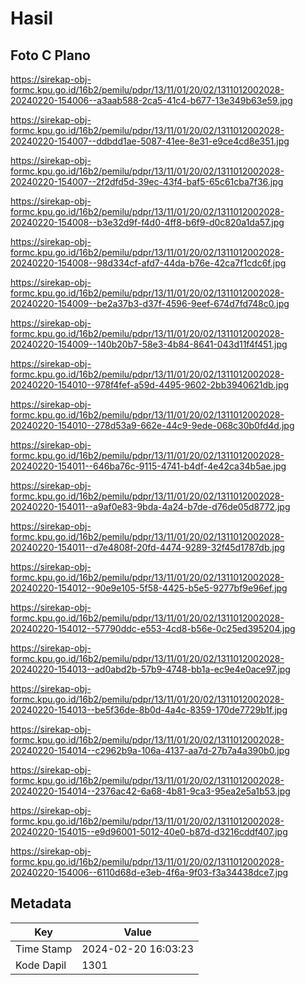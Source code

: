 # Hasil

## Foto C Plano

https://sirekap-obj-formc.kpu.go.id/16b2/pemilu/pdpr/13/11/01/20/02/1311012002028-20240220-154006--a3aab588-2ca5-41c4-b677-13e349b63e59.jpg

https://sirekap-obj-formc.kpu.go.id/16b2/pemilu/pdpr/13/11/01/20/02/1311012002028-20240220-154007--ddbdd1ae-5087-41ee-8e31-e9ce4cd8e351.jpg

https://sirekap-obj-formc.kpu.go.id/16b2/pemilu/pdpr/13/11/01/20/02/1311012002028-20240220-154007--2f2dfd5d-39ec-43f4-baf5-65c61cba7f36.jpg

https://sirekap-obj-formc.kpu.go.id/16b2/pemilu/pdpr/13/11/01/20/02/1311012002028-20240220-154008--b3e32d9f-f4d0-4ff8-b6f9-d0c820a1da57.jpg

https://sirekap-obj-formc.kpu.go.id/16b2/pemilu/pdpr/13/11/01/20/02/1311012002028-20240220-154008--98d334cf-afd7-44da-b76e-42ca7f1cdc6f.jpg

https://sirekap-obj-formc.kpu.go.id/16b2/pemilu/pdpr/13/11/01/20/02/1311012002028-20240220-154009--be2a37b3-d37f-4596-9eef-674d7fd748c0.jpg

https://sirekap-obj-formc.kpu.go.id/16b2/pemilu/pdpr/13/11/01/20/02/1311012002028-20240220-154009--140b20b7-58e3-4b84-8641-043d11f4f451.jpg

https://sirekap-obj-formc.kpu.go.id/16b2/pemilu/pdpr/13/11/01/20/02/1311012002028-20240220-154010--978f4fef-a59d-4495-9602-2bb3940621db.jpg

https://sirekap-obj-formc.kpu.go.id/16b2/pemilu/pdpr/13/11/01/20/02/1311012002028-20240220-154010--278d53a9-662e-44c9-9ede-068c30b0fd4d.jpg

https://sirekap-obj-formc.kpu.go.id/16b2/pemilu/pdpr/13/11/01/20/02/1311012002028-20240220-154011--646ba76c-9115-4741-b4df-4e42ca34b5ae.jpg

https://sirekap-obj-formc.kpu.go.id/16b2/pemilu/pdpr/13/11/01/20/02/1311012002028-20240220-154011--a9af0e83-9bda-4a24-b7de-d76de05d8772.jpg

https://sirekap-obj-formc.kpu.go.id/16b2/pemilu/pdpr/13/11/01/20/02/1311012002028-20240220-154011--d7e4808f-20fd-4474-9289-32f45d1787db.jpg

https://sirekap-obj-formc.kpu.go.id/16b2/pemilu/pdpr/13/11/01/20/02/1311012002028-20240220-154012--90e9e105-5f58-4425-b5e5-9277bf9e96ef.jpg

https://sirekap-obj-formc.kpu.go.id/16b2/pemilu/pdpr/13/11/01/20/02/1311012002028-20240220-154012--57790ddc-e553-4cd8-b56e-0c25ed395204.jpg

https://sirekap-obj-formc.kpu.go.id/16b2/pemilu/pdpr/13/11/01/20/02/1311012002028-20240220-154013--ad0abd2b-57b9-4748-bb1a-ec9e4e0ace97.jpg

https://sirekap-obj-formc.kpu.go.id/16b2/pemilu/pdpr/13/11/01/20/02/1311012002028-20240220-154013--be5f36de-8b0d-4a4c-8359-170de7729b1f.jpg

https://sirekap-obj-formc.kpu.go.id/16b2/pemilu/pdpr/13/11/01/20/02/1311012002028-20240220-154014--c2962b9a-106a-4137-aa7d-27b7a4a390b0.jpg

https://sirekap-obj-formc.kpu.go.id/16b2/pemilu/pdpr/13/11/01/20/02/1311012002028-20240220-154014--2376ac42-6a68-4b81-9ca3-95ea2e5a1b53.jpg

https://sirekap-obj-formc.kpu.go.id/16b2/pemilu/pdpr/13/11/01/20/02/1311012002028-20240220-154015--e9d96001-5012-40e0-b87d-d3216cddf407.jpg

https://sirekap-obj-formc.kpu.go.id/16b2/pemilu/pdpr/13/11/01/20/02/1311012002028-20240220-154006--6110d68d-e3eb-4f6a-9f03-f3a34438dce7.jpg


## Metadata

| Key        | Value               |
| ---------- | ------------------- |
| Time Stamp | 2024-02-20 16:03:23 |
| Kode Dapil | 1301                |



